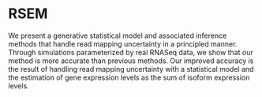 # RSEM

We present a generative statistical model and associated inference methods that handle read mapping uncertainty in a principled manner. Through simulations parameterized by real RNASeq data, we show that our method is more accurate than previous methods. Our improved accuracy is the result of handling read mapping uncertainty with a statistical model and the estimation of gene expression levels as the sum of isoform expression levels.
